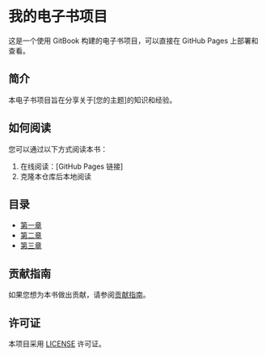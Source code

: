 # 我的电子书项目

这是一个使用 GitBook 构建的电子书项目，可以直接在 GitHub Pages 上部署和查看。

## 简介

本电子书项目旨在分享关于[您的主题]的知识和经验。

## 如何阅读

您可以通过以下方式阅读本书：

1. 在线阅读：[GitHub Pages 链接]
2. 克隆本仓库后本地阅读

## 目录

- [第一章](chapters/chapter01.md)
- [第二章](chapters/chapter02.md)
- [第三章](chapters/chapter03.md)

## 贡献指南

如果您想为本书做出贡献，请参阅[贡献指南](CONTRIBUTING.md)。

## 许可证

本项目采用 [LICENSE](LICENSE) 许可证。
